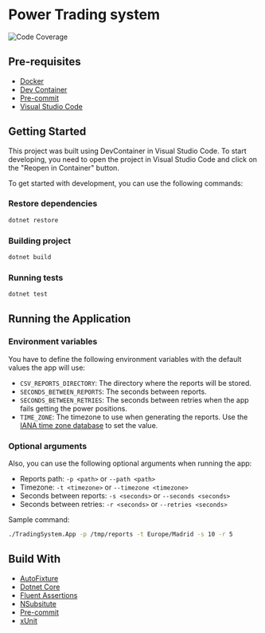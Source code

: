 # Power Trading system

![Code Coverage](https://img.shields.io/badge/Code%20Coverage-83%25-success?style=flat)

## Pre-requisites

- [Docker][docker]
- [Dev Container][devcontainer]
- [Pre-commit][pre-commit]
- [Visual Studio Code][vscode]

## Getting Started

This project was built using DevContainer in Visual Studio Code. To start developing, you need to open the project in Visual Studio Code and click on the "Reopen in Container" button.

To get started with development, you can use the following commands:

### Restore dependencies

```bash
dotnet restore
```

### Building project

```bash
dotnet build
```

### Running tests

```bash
dotnet test
```

## Running the Application

### Environment variables

You have to define the following environment variables with the default values the app will use:

- `CSV_REPORTS_DIRECTORY`: The directory where the reports will be stored.
- `SECONDS_BETWEEN_REPORTS`: The seconds between reports.
- `SECONDS_BETWEEN_RETRIES`: The seconds between retries when the app fails getting the power positions.
- `TIME_ZONE`: The timezone to use when generating the reports. Use the [IANA time zone database][timezones] to set the value.

### Optional arguments

Also, you can use the following optional arguments when running the app:

- Reports path: `-p <path>` or `--path <path>`
- Timezone: `-t <timezone>` or `--timezone <timezone>`
- Seconds between reports: `-s <seconds>` or `--seconds <seconds>`
- Seconds between retries: `-r <seconds>` or `--retries <seconds>`

Sample command:

```bash
./TradingSystem.App -p /tmp/reports -t Europe/Madrid -s 10 -r 5
```

## Build With

- [AutoFixture][auto-fixture]
- [Dotnet Core][dotnet]
- [Fluent Assertions][fluent-assertions]
- [NSubsitute][nsubstitute]
- [Pre-commit][pre-commit]
- [xUnit][xunit]


[auto-fixture]: https://github.com/AutoFixture/AutoFixture
[devcontainer]: https://code.visualstudio.com/docs/remote/containers
[docker]: https://www.docker.com/
[dotnet]: https://dotnet.microsoft.com/download
[fluent-assertions]: https://github.com/fluentassertions/fluentassertions
[nsubstitute]: https://nsubstitute.github.io/
[pre-commit]: https://pre-commit.com/
[timezones]: https://en.wikipedia.org/wiki/List_of_tz_database_time_zones
[vscode]: https://code.visualstudio.com/
[xunit]: https://xunit.net/

